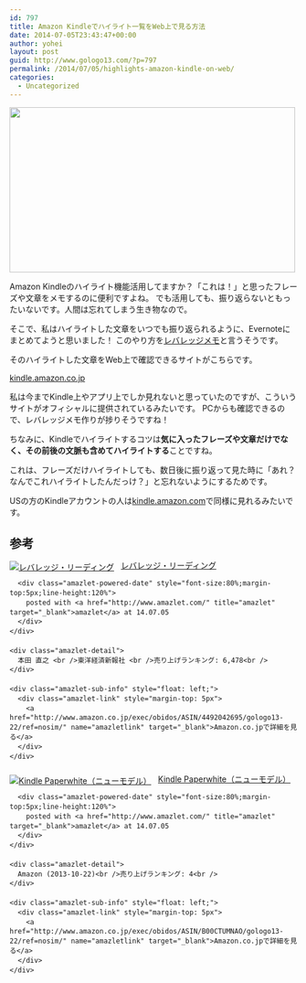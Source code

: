 ```yaml
---
id: 797
title: Amazon Kindleでハイライト一覧をWeb上で見る方法
date: 2014-07-05T23:43:47+00:00
author: yohei
layout: post
guid: http://www.gologo13.com/?p=797
permalink: /2014/07/05/highlights-amazon-kindle-on-web/
categories:
  - Uncategorized
---
```

<img alt="" src="http://www.gologo13.com//HLIC/book-highlights-text-Favim.com-167039.jpg" class="aligncenter" width="500" height="289" />

Amazon Kindleのハイライト機能活用してますか？「これは！」と思ったフレーズや文章をメモするのに便利ですよね。 でも活用しても、振り返らないともったいないです。人間は忘れてしまう生き物なので。

そこで、私はハイライトした文章をいつでも振り返られるように、Evernoteにまとめてようと思いました！ このやり方を[レバレッジメモ](http://d.hatena.ne.jp/keyword/%A5%EC%A5%D0%A5%EC%A5%C3%A5%B8%A5%E1%A5%E2)と言うそうです。

そのハイライトした文章をWeb上で確認できるサイトがこちらです。

[kindle.amazon.co.jp](https://kindle.amazon.co.jp/)

私は今までKindle上やアプリ上でしか見れないと思っていたのですが、こういうサイトがオフィシャルに提供されているみたいです。 PCからも確認できるので、レバレッジメモ作りが捗りそうですね！

ちなみに、Kindleでハイライトするコツは**気に入ったフレーズや文章だけでなく、その前後の文脈も含めてハイライトする**ことですね。

これは、フレーズだけハイライトしても、数日後に振り返って見た時に「あれ？なんでこれハイライトしたんだっけ？」と忘れないようにするためです。

USの方のKindleアカウントの人は[kindle.amazon.com](https://kindle.amazon.com)で同様に見れるみたいです。

## 参考

<div class="amazlet-box" style="margin-bottom:0px;">
  <div class="amazlet-image" style="float:left;margin:0px 12px 1px 0px;">
    <a href="http://www.amazon.co.jp/exec/obidos/ASIN/4492042695/gologo13-22/ref=nosim/" name="amazletlink" target="_blank"><img src="http://www.gologo13.com//HLIC/51BE1142H2L._SL160_.jpg" alt="レバレッジ・リーディング" style="border: none;" /></a>
  </div>
  
  <div class="amazlet-info" style="line-height:120%; margin-bottom: 10px">
    <div class="amazlet-name" style="margin-bottom:10px;line-height:120%">
      <a href="http://www.amazon.co.jp/exec/obidos/ASIN/4492042695/gologo13-22/ref=nosim/" name="amazletlink" target="_blank">レバレッジ・リーディング</a>
      
      <div class="amazlet-powered-date" style="font-size:80%;margin-top:5px;line-height:120%">
        posted with <a href="http://www.amazlet.com/" title="amazlet" target="_blank">amazlet</a> at 14.07.05
      </div>
    </div>
    
    <div class="amazlet-detail">
      本田 直之 <br />東洋経済新報社 <br />売り上げランキング: 6,478<br />
    </div>
    
    <div class="amazlet-sub-info" style="float: left;">
      <div class="amazlet-link" style="margin-top: 5px">
        <a href="http://www.amazon.co.jp/exec/obidos/ASIN/4492042695/gologo13-22/ref=nosim/" name="amazletlink" target="_blank">Amazon.co.jpで詳細を見る</a>
      </div>
    </div>
  </div>
  
  <div class="amazlet-footer" style="clear: left">
  </div>
</div>

<div class="amazlet-box" style="margin-bottom:0px;">
  <div class="amazlet-image" style="float:left;margin:0px 12px 1px 0px;">
    <a href="http://www.amazon.co.jp/exec/obidos/ASIN/B00CTUMNAO/gologo13-22/ref=nosim/" name="amazletlink" target="_blank"><img src="http://www.gologo13.com//HLIC/41NoItqQhVL._SL160_.jpg" alt="Kindle Paperwhite（ニューモデル）" style="border: none;" /></a>
  </div>
  
  <div class="amazlet-info" style="line-height:120%; margin-bottom: 10px">
    <div class="amazlet-name" style="margin-bottom:10px;line-height:120%">
      <a href="http://www.amazon.co.jp/exec/obidos/ASIN/B00CTUMNAO/gologo13-22/ref=nosim/" name="amazletlink" target="_blank">Kindle Paperwhite（ニューモデル）</a>
      
      <div class="amazlet-powered-date" style="font-size:80%;margin-top:5px;line-height:120%">
        posted with <a href="http://www.amazlet.com/" title="amazlet" target="_blank">amazlet</a> at 14.07.05
      </div>
    </div>
    
    <div class="amazlet-detail">
      Amazon (2013-10-22)<br />売り上げランキング: 4<br />
    </div>
    
    <div class="amazlet-sub-info" style="float: left;">
      <div class="amazlet-link" style="margin-top: 5px">
        <a href="http://www.amazon.co.jp/exec/obidos/ASIN/B00CTUMNAO/gologo13-22/ref=nosim/" name="amazletlink" target="_blank">Amazon.co.jpで詳細を見る</a>
      </div>
    </div>
  </div>
  
  <div class="amazlet-footer" style="clear: left">
  </div>
</div>